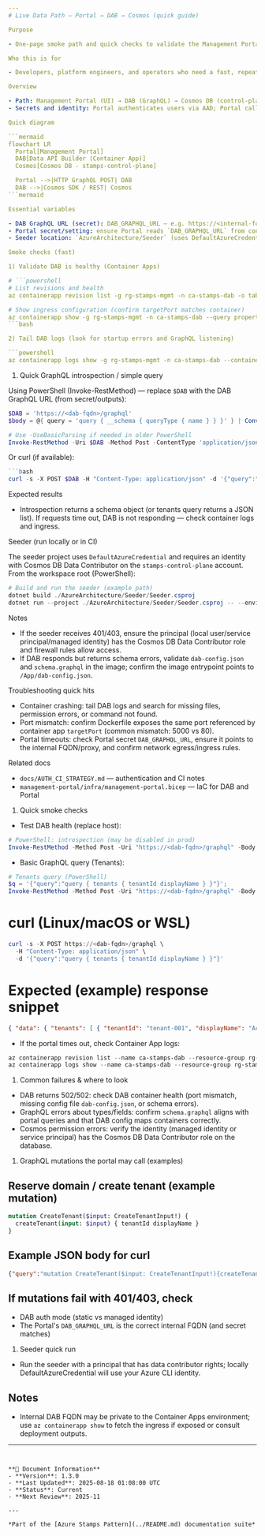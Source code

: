 ```yaml
---
# Live Data Path — Portal → DAB → Cosmos (quick guide)

Purpose

- One-page smoke path and quick checks to validate the Management Portal consumes live data from Data API Builder (DAB) backed by Cosmos DB.

Who this is for

- Developers, platform engineers, and operators who need a fast, repeatable set of checks to confirm the live-data flow is healthy.

Overview

- Path: Management Portal (UI) → DAB (GraphQL) → Cosmos DB (control-plane containers: tenants, cells, operations)
- Secrets and identity: Portal authenticates users via AAD; Portal calls DAB over internal network; DAB uses MI or connection string to read Cosmos.

Quick diagram

```mermaid
flowchart LR
  Portal[Management Portal]
  DAB[Data API Builder (Container App)]
  Cosmos[Cosmos DB - stamps-control-plane]

  Portal -->|HTTP GraphQL POST| DAB
  DAB -->|Cosmos SDK / REST| Cosmos
```mermaid

Essential variables

- DAB GraphQL URL (secret): DAB_GRAPHQL_URL — e.g. https://<internal-fqdn>/graphql
- Portal secret/setting: ensure Portal reads `DAB_GRAPHQL_URL` from container-app secrets or Key Vault
- Seeder location: `AzureArchitecture/Seeder` (uses DefaultAzureCredential)

Smoke checks (fast)

1) Validate DAB is healthy (Container Apps)

# ```powershell
# List revisions and health
az containerapp revision list -g rg-stamps-mgmt -n ca-stamps-dab -o table

# Show ingress configuration (confirm targetPort matches container)
az containerapp show -g rg-stamps-mgmt -n ca-stamps-dab --query properties.configuration.ingress
```bash

2) Tail DAB logs (look for startup errors and GraphQL listening)

```powershell
az containerapp logs show -g rg-stamps-mgmt -n ca-stamps-dab --container dab --tail 200
```

1) Quick GraphQL introspection / simple query

Using PowerShell (Invoke-RestMethod) — replace `$DAB` with the DAB GraphQL URL (from secret/outputs):

```powershell
$DAB = 'https://<dab-fqdn>/graphql'
$body = @{ query = 'query { __schema { queryType { name } } }' } | ConvertTo-Json

# Use -UseBasicParsing if needed in older PowerShell
Invoke-RestMethod -Uri $DAB -Method Post -ContentType 'application/json' -Body $body
```

Or curl (if available):

```powershell
```bash
curl -s -X POST $DAB -H "Content-Type: application/json" -d '{"query":"{ tenants { tenantId name } }"}' | jq
```

Expected results

- Introspection returns a schema object (or tenants query returns a JSON list). If requests time out, DAB is not responding — check container logs and ingress.

Seeder (run locally or in CI)

The seeder project uses `DefaultAzureCredential` and requires an identity with Cosmos DB Data Contributor on the `stamps-control-plane` account.
From the workspace root (PowerShell):

```powershell
# Build and run the seeder (example path)
dotnet build ./AzureArchitecture/Seeder/Seeder.csproj
dotnet run --project ./AzureArchitecture/Seeder/Seeder.csproj -- --environment dev
```

Notes

- If the seeder receives 401/403, ensure the principal (local user/service principal/managed identity) has the Cosmos DB Data Contributor role and firewall rules allow access.
- If DAB responds but returns schema errors, validate `dab-config.json` and `schema.graphql` in the image; confirm the image entrypoint points to `/App/dab-config.json`.

Troubleshooting quick hits

- Container crashing: tail DAB logs and search for missing files, permission errors, or command not found.
- Port mismatch: confirm Dockerfile exposes the same port referenced by container app `targetPort` (common mismatch: 5000 vs 80).
- Portal timeouts: check Portal secret `DAB_GRAPHQL_URL`, ensure it points to the internal FQDN/proxy, and confirm network egress/ingress rules.

Related docs

- `docs/AUTH_CI_STRATEGY.md` — authentication and CI notes
- `management-portal/infra/management-portal.bicep` — IaC for DAB and Portal

1) Quick smoke checks

- Test DAB health (replace host):

```powershell
# PowerShell: introspection (may be disabled in prod)
Invoke-RestMethod -Method Post -Uri "https://<dab-fqdn>/graphql" -Body '{"query":"{ __schema { types { name } } }"}' -ContentType 'application/json'
```

- Basic GraphQL query (Tenants):

```powershell
# Tenants query (PowerShell)
$q = '{"query":"query { tenants { tenantId displayName } }"}';
Invoke-RestMethod -Method Post -Uri "https://<dab-fqdn>/graphql" -Body $q -ContentType 'application/json'
```

  # curl (Linux/macOS or WSL)

```powershell
curl -s -X POST https://<dab-fqdn>/graphql \
  -H "Content-Type: application/json" \
  -d '{"query":"query { tenants { tenantId displayName } }"}'
```

  # Expected (example) response snippet

```json
{ "data": { "tenants": [ { "tenantId": "tenant-001", "displayName": "Acme Ltd" } ] } }
```

- If the portal times out, check Container App logs:

```powershell
az containerapp revision list --name ca-stamps-dab --resource-group rg-stamps-mgmt --output table
az containerapp logs show --name ca-stamps-dab --resource-group rg-stamps-mgmt --revision <revision-name>
```

1) Common failures & where to look

- DAB returns 502/502: check DAB container health (port mismatch, missing config file `dab-config.json`, or schema errors).
- GraphQL errors about types/fields: confirm `schema.graphql` aligns with portal queries and that DAB config maps containers correctly.
- Cosmos permission errors: verify the identity (managed identity or service principal) has the Cosmos DB Data Contributor role on the database.

1) GraphQL mutations the portal may call (examples)

## Reserve domain / create tenant (example mutation)

```graphql
mutation CreateTenant($input: CreateTenantInput!) {
  createTenant(input: $input) { tenantId displayName }
}
```

## Example JSON body for curl

```json
{"query":"mutation CreateTenant($input: CreateTenantInput!){createTenant(input:$input){tenantId displayName}}","variables":{"input":{"displayName":"New Tenant","tenantId":"tenant-123"}}}
```

## If mutations fail with 401/403, check

- DAB auth mode (static vs managed identity)
- The Portal's `DAB_GRAPHQL_URL` is the correct internal FQDN (and secret matches)

1) Seeder quick run

- Run the seeder with a principal that has data contributor rights; locally DefaultAzureCredential will use your Azure CLI identity.

## Notes

- Internal DAB FQDN may be private to the Container Apps environment; use `az containerapp show` to fetch the ingress if exposed or consult deployment outputs.

---
```


**📝 Document Information**
- **Version**: 1.3.0
- **Last Updated**: 2025-08-18 01:08:00 UTC  
- **Status**: Current
- **Next Review**: 2025-11

---

*Part of the [Azure Stamps Pattern](../README.md) documentation suite*
